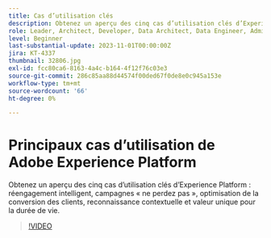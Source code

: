 ```yaml
---
title: Cas d’utilisation clés
description: Obtenez un aperçu des cinq cas d’utilisation clés d’Experience Platform&mdash;Réengagement intelligent, Ne perdez pas les campagnes, Optimisation de la conversion des clients, Reconnaissance contextuelle et Valeur unique pour la durée de vie.
role: Leader, Architect, Developer, Data Architect, Data Engineer, Admin, User
level: Beginner
last-substantial-update: 2023-11-01T00:00:00Z
jira: KT-4337
thumbnail: 32806.jpg
exl-id: fcc80ca6-8163-4a4c-b164-4f12f76c03e3
source-git-commit: 286c85aa88d44574f00ded67f0de8e0c945a153e
workflow-type: tm+mt
source-wordcount: '66'
ht-degree: 0%

---
```


# Principaux cas d’utilisation de Adobe Experience Platform

Obtenez un aperçu des cinq cas d’utilisation clés d’Experience Platform : réengagement intelligent, campagnes « ne perdez pas », optimisation de la conversion des clients, reconnaissance contextuelle et valeur unique pour la durée de vie.

>[!VIDEO](https://video.tv.adobe.com/v/32806?learn=on&enablevpops)

